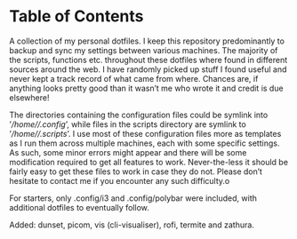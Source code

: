 
# Table of Contents



A collection of my personal dotfiles. I keep this repository predominantly to
backup and sync my settings between various machines. The majority of the
scripts, functions etc. throughout these dotfiles where found in different
sources around the web. I have randomly picked up stuff I found useful and never
kept a track record of what came from where. Chances are, if anything looks
pretty good than it wasn&rsquo;t me who wrote it and credit is due elsewhere!

The directories containing the configuration files could be symlink into
&rsquo;*/home/<username>/.config*&rsquo;, while files in the scripts
directory are symlink to &rsquo;*/home/<username>/.scripts*&rsquo;. I
use most of these configuration files more as templates as I run them across
multiple machines, each with some specific settings. As such, some minor errors
might appear and there will be some modification required to get all features to
work. Never-the-less it should be fairly easy to get these files to work in
case they do not. Please don&rsquo;t hesitate to contact me if you encounter any such
difficulty.o

For starters, only .config/i3 and .config/polybar were included, with additional
dotfiles to eventually follow.

Added: dunset, picom, vis (cli-visualiser), rofi, termite and zathura.

